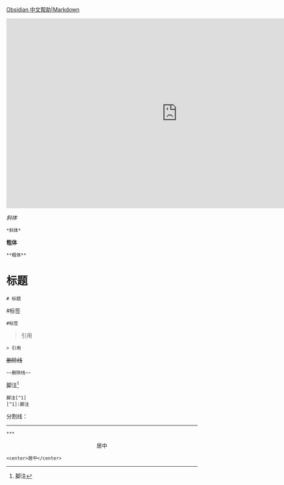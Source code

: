 [Obsidian 中文帮助|Markdown](https://publish.obsidian.md/help-zh/%E4%BD%BF%E7%94%A8%E6%8C%87%E5%8D%97/%E6%A0%BC%E5%BC%8F%E5%8C%96%E4%BD%A0%E7%9A%84%E7%AC%94%E8%AE%B0)
<iframe 
		border=0 
		frameborder=0 
		height=500
		width=900
			src="https://publish.obsidian.md/help-zh/%E4%BD%BF%E7%94%A8%E6%8C%87%E5%8D%97/%E6%A0%BC%E5%BC%8F%E5%8C%96%E4%BD%A0%E7%9A%84%E7%AC%94%E8%AE%B0"></iframe>

*斜体*
```
*斜体*
```

**粗体**
```
**粗体**
```
# 标题
```
# 标题
```
#标签
```
#标签
```
> 引用
```
> 引用
```
~~删除线~~
```
~~删除线~~
```
脚注[^1]
[^1]:脚注
```
脚注[^1]
[^1]:脚注
```
分割线：
***
```
***
```
<center>居中</center>

```
<center>居中</center>
```
